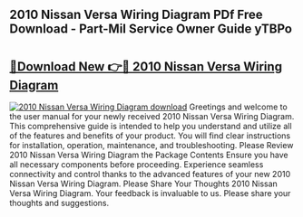 ## 2010 Nissan Versa Wiring Diagram PDf Free Download - Part-MiI Service Owner Guide yTBPo

# <h2><a href="http://dfuehyr.blite.top/?on=2010+Nissan+Versa+Wiring+Diagram">🔗Download New 👉🔴 2010 Nissan Versa Wiring Diagram</a></h2>

[![2010 Nissan Versa Wiring Diagram download](https://i.imgur.com/lujVjoI.png)](http://dfuehyr.blite.top/?on=2010+Nissan+Versa+Wiring+Diagram)
Greetings and welcome to the user manual for your newly received 2010 Nissan Versa Wiring Diagram. This comprehensive guide is intended to help you understand and utilize all of the features and benefits of your product. You will find clear instructions for installation, operation, maintenance, and troubleshooting. Please Review 2010 Nissan Versa Wiring Diagram the Package Contents Ensure you have all necessary components before proceeding. Experience seamless connectivity and control thanks to the advanced features of your new 2010 Nissan Versa Wiring Diagram. Please Share Your Thoughts 2010 Nissan Versa Wiring Diagram. Your feedback is invaluable to us. Please share your thoughts and suggestions.

